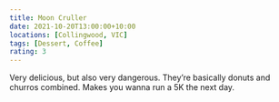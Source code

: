 ```yaml
---
title: Moon Cruller
date: 2021-10-20T13:00:00+10:00
locations: [Collingwood, VIC]
tags: [Dessert, Coffee]
rating: 3
---
```


Very delicious, but also very dangerous. They’re basically donuts and churros combined. Makes you wanna run a 5K the next day.